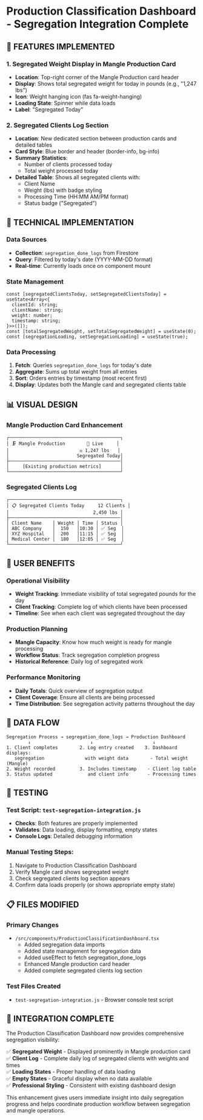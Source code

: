# Production Classification Dashboard - Segregation Integration Complete

## 🎯 FEATURES IMPLEMENTED

### 1. **Segregated Weight Display in Mangle Production Card**
- **Location**: Top-right corner of the Mangle Production card header
- **Display**: Shows total segregated weight for today in pounds (e.g., "1,247 lbs")
- **Icon**: Weight hanging icon (fas fa-weight-hanging)
- **Loading State**: Spinner while data loads
- **Label**: "Segregated Today"

### 2. **Segregated Clients Log Section**
- **Location**: New dedicated section between production cards and detailed tables
- **Card Style**: Blue border and header (border-info, bg-info)
- **Summary Statistics**: 
  - Number of clients processed today
  - Total weight processed today
- **Detailed Table**: Shows all segregated clients with:
  - Client Name
  - Weight (lbs) with badge styling
  - Processing Time (HH:MM AM/PM format)
  - Status badge ("Segregated")

## 🔧 TECHNICAL IMPLEMENTATION

### Data Sources
- **Collection**: `segregation_done_logs` from Firestore
- **Query**: Filtered by today's date (YYYY-MM-DD format)
- **Real-time**: Currently loads once on component mount

### State Management
```tsx
const [segregatedClientsToday, setSegregatedClientsToday] = useState<Array<{
  clientId: string;
  clientName: string;
  weight: number;
  timestamp: string;
}>>([]);
const [totalSegregatedWeight, setTotalSegregatedWeight] = useState(0);
const [segregationLoading, setSegregationLoading] = useState(true);
```

### Data Processing
1. **Fetch**: Queries `segregation_done_logs` for today's date
2. **Aggregate**: Sums up total weight from all entries
3. **Sort**: Orders entries by timestamp (most recent first)
4. **Display**: Updates both the Mangle card and segregated clients table

## 📊 VISUAL DESIGN

### Mangle Production Card Enhancement
```
┌─────────────────────────────────────────┐
│ 🗜️ Mangle Production        🔴 Live     │
│                          ⚖️ 1,247 lbs   │
│                         Segregated Today│
├─────────────────────────────────────────│
│     [Existing production metrics]       │
└─────────────────────────────────────────┘
```

### Segregated Clients Log
```
┌─────────────────────────────────────────┐
│ 📋 Segregated Clients Today     12 Clients │
│                               2,450 lbs │
├─────────────────────────────────────────│
│ Client Name    │ Weight │ Time │ Status │
│ ABC Company    │  150   │10:30 │ ✅ Seg  │
│ XYZ Hospital   │  200   │11:15 │ ✅ Seg  │
│ Medical Center │  180   │12:05 │ ✅ Seg  │
└─────────────────────────────────────────┘
```

## 🎯 USER BENEFITS

### **Operational Visibility**
- **Weight Tracking**: Immediate visibility of total segregated pounds for the day
- **Client Tracking**: Complete log of which clients have been processed
- **Timeline**: See when each client was segregated throughout the day

### **Production Planning**
- **Mangle Capacity**: Know how much weight is ready for mangle processing
- **Workflow Status**: Track segregation completion progress
- **Historical Reference**: Daily log of segregated work

### **Performance Monitoring**
- **Daily Totals**: Quick overview of segregation output
- **Client Coverage**: Ensure all clients are being processed
- **Time Distribution**: See segregation activity patterns throughout the day

## 🔄 DATA FLOW

```
Segregation Process → segregation_done_logs → Production Dashboard
        ↓                      ↓                      ↓
1. Client completes        2. Log entry created    3. Dashboard displays:
   segregation               with weight data        - Total weight (Mangle)
2. Weight recorded         3. Includes timestamp    - Client log table
3. Status updated             and client info       - Processing times
```

## 🧪 TESTING

### **Test Script**: `test-segregation-integration.js`
- **Checks**: Both features are properly implemented
- **Validates**: Data loading, display formatting, empty states
- **Console Logs**: Detailed debugging information

### **Manual Testing Steps**:
1. Navigate to Production Classification Dashboard
2. Verify Mangle card shows segregated weight
3. Check segregated clients log section appears
4. Confirm data loads properly (or shows appropriate empty state)

## 📋 FILES MODIFIED

### **Primary Changes**
- `/src/components/ProductionClassificationDashboard.tsx`
  - Added segregation data imports
  - Added state management for segregation data  
  - Added useEffect to fetch segregation_done_logs
  - Enhanced Mangle production card header
  - Added complete segregated clients log section

### **Test Files Created**
- `test-segregation-integration.js` - Browser console test script

## 🎉 INTEGRATION COMPLETE

The Production Classification Dashboard now provides comprehensive segregation visibility:

✅ **Segregated Weight** - Displayed prominently in Mangle production card  
✅ **Client Log** - Complete daily log of segregated clients with weights and times  
✅ **Loading States** - Proper handling of data loading  
✅ **Empty States** - Graceful display when no data available  
✅ **Professional Styling** - Consistent with existing dashboard design  

This enhancement gives users immediate insight into daily segregation progress and helps coordinate production workflow between segregation and mangle operations.
